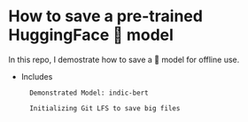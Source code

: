 # How to save a pre-trained HuggingFace 🤗 model 

In this repo, I demostrate how to save a 🤗 model for offline use.

- Includes 

        Demonstrated Model: indic-bert

        Initializing Git LFS to save big files
